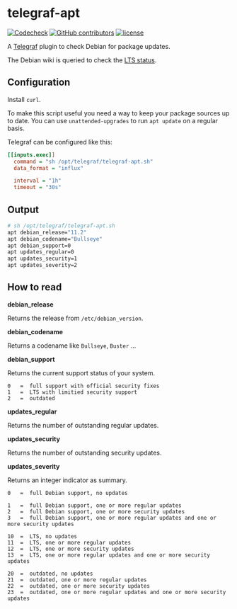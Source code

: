# telegraf-apt

[![Codecheck](https://github.com/x70b1/telegraf-apt/workflows/Codecheck/badge.svg?branch=master)](https://github.com/x70b1/telegraf-apt/actions)
[![GitHub contributors](https://img.shields.io/github/contributors/x70b1/telegraf-apt.svg)](https://github.com/x70b1/telegraf-apt/graphs/contributors)
[![license](https://img.shields.io/github/license/x70b1/telegraf-apt.svg)](https://github.com/x70b1/telegraf-apt/blob/master/LICENSE)

A [Telegraf](https://github.com/influxdata/telegraf) plugin to check Debian for package updates.

The Debian wiki is queried to check the [LTS status](https://wiki.debian.org/LTS).


## Configuration

Install `curl`.

To make this script useful you need a way to keep your package sources up to date.
You can use `unattended-upgrades` to run `apt update` on a regular basis.

Telegraf can be configured like this:

```ini
[[inputs.exec]]
  command = "sh /opt/telegraf/telegraf-apt.sh"
  data_format = "influx"

  interval = "1h"
  timeout = "30s"
```


## Output

```sh
# sh /opt/telegraf/telegraf-apt.sh
apt debian_release="11.2"
apt debian_codename="Bullseye"
apt debian_support=0
apt updates_regular=0
apt updates_security=1
apt updates_severity=2
```


## How to read

**debian_release**

Returns the release from `/etc/debian_version`.


**debian_codename**

Returns a codename like `Bullseye`, `Buster` ...


**debian_support**

Returns the current support status of your system.

```
0   =  full support with official security fixes
1   =  LTS with limitied security support
2   =  outdated
```


**updates_regular**

Returns the number of outstanding regular updates.


**updates_security**

Returns the number of outstanding security updates.


**updates_severity**

Returns an integer indicator as summary.

```
0   =  full Debian support, no updates

1   =  full Debian support, one or more regular updates
2   =  full Debian support, one or more security updates
3   =  full Debian support, one or more regular updates and one or more security updates

10  =  LTS, no updates
11  =  LTS, one or more regular updates
12  =  LTS, one or more security updates
13  =  LTS, one or more regular updates and one or more security updates

20  =  outdated, no updates
21  =  outdated, one or more regular updates
22  =  outdated, one or more security updates
23  =  outdated, one or more regular updates and one or more security updates
```
